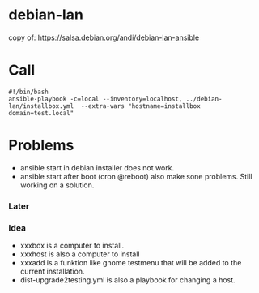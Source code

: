 # debian-lan
copy of: https://salsa.debian.org/andi/debian-lan-ansible

# Call 
```
#!/bin/bash
ansible-playbook -c=local --inventory=localhost, ../debian-lan/installbox.yml  --extra-vars "hostname=installbox domain=test.local"
```
# Problems
* ansible start in debian installer does not work.
* ansible start after boot (cron @reboot) also make sone problems. Still working on a solution.

### Later

### Idea 
* xxxbox is a computer to install.
* xxxhost is also a computer to install
* xxxadd is a funktion like gnome testmenu that will be added to the current installation.
* dist-upgrade2testing.yml is also a playbook for changing a host.

